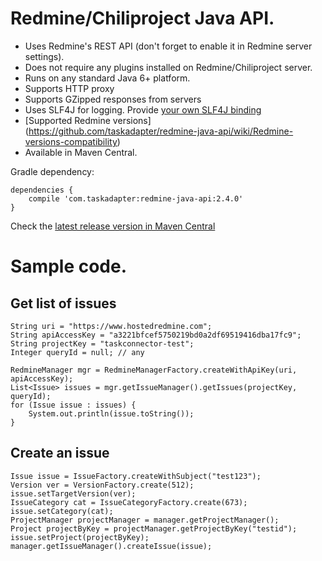 # Redmine/Chiliproject Java API.

* Uses Redmine's REST API (don't forget to enable it in Redmine server settings).
* Does not require any plugins installed on Redmine/Chiliproject server.
* Runs on any standard Java 6+ platform.
* Supports HTTP proxy
* Supports GZipped responses from servers
* Uses SLF4J for logging. Provide [your own SLF4J binding](http://www.slf4j.org/codes.html#StaticLoggerBinder)
* [Supported Redmine versions] (https://github.com/taskadapter/redmine-java-api/wiki/Redmine-versions-compatibility)
* Available in Maven Central.

Gradle dependency:

    dependencies {
        compile 'com.taskadapter:redmine-java-api:2.4.0'
    }

Check the [latest release version in Maven Central](http://search.maven.org/#search%7Cgav%7C1%7Cg%3A%22com.taskadapter%22%20AND%20a%3A%22redmine-java-api%22)

# Sample code.

## Get list of issues

    String uri = "https://www.hostedredmine.com";
    String apiAccessKey = "a3221bfcef5750219bd0a2df69519416dba17fc9";
    String projectKey = "taskconnector-test";
    Integer queryId = null; // any

    RedmineManager mgr = RedmineManagerFactory.createWithApiKey(uri, apiAccessKey);
    List<Issue> issues = mgr.getIssueManager().getIssues(projectKey, queryId);
    for (Issue issue : issues) {
        System.out.println(issue.toString());
    }
    
## Create an issue

    Issue issue = IssueFactory.createWithSubject("test123");
	Version ver = VersionFactory.create(512);
	issue.setTargetVersion(ver);
	IssueCategory cat = IssueCategoryFactory.create(673);
	issue.setCategory(cat);
    ProjectManager projectManager = manager.getProjectManager();
    Project projectByKey = projectManager.getProjectByKey("testid");
    issue.setProject(projectByKey);
    manager.getIssueManager().createIssue(issue);
